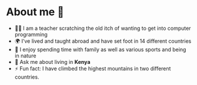 # About me 👋

- 🧑‍💼 I am a teacher scratching the old itch of wanting to get into computer programming
- 🌍 I’ve lived and taught abroad and have set foot in 14 different countries
- 👯 I enjoy spending time with family as well as various sports and being in nature
- 💬 Ask me about living in **Kenya**
- ⚡ Fun fact: I have climbed the highest mountains in two different countries.


